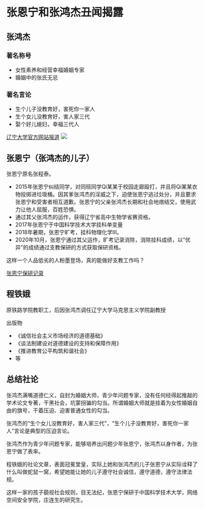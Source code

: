 # 张恩宁和张鸿杰丑闻揭露

## 张鸿杰

### 著名称号
- 女性素养和经营幸福婚姻专家
- 婚姻中的张氏无忌

### 著名言论
- 生个儿子没教育好，害死你一家人
- 生个女儿没教育好，害人家三代
- 娶个好儿媳妇，幸福三代人

[辽宁大学官方网站报道](https://web.archive.org/web/20211006235310/http://hqfzjt.lnu.edu.cn/info/13157/69538.htm)
![](https://web.archive.org/web/20211006235310im_/http://hqfzjt.lnu.edu.cn/images/17/03/08/1qxbpskdl1/15aabb266ee.JPG)

## 张恩宁（张鸿杰的儿子）
张恩宁原名张程泰。

- 2015年张恩宁纠结同学，对同班同学Qi某某于校园走廊殴打，并且将Qi某某衣物投掷进垃圾桶。因其爹张鸿杰的淫威之下，迫使张恩宁逃过处分，并且要求张恩宁和受害者相互道歉。张恩宁的父亲张鸿杰长期和社会地痞结交，使用武力让他人屈服，百姓恐惧。
- 通过其父张鸿杰的运作，获得辽宁省高中生物学省赛资格。
- 2017年张恩宁于中国科学技术大学挂科单变量
- 2018年暑期，张恩宁旷考，挂科物理化学III。
- 2020年10月，张恩宁通过其父运作，旷考记录消除，消除挂科成绩，以“优异”的成绩通过支教保研的方式获取保研资格。

这样一个人品低劣的人粉墨登场，真的能做好支教工作吗？

[张恩宁保研记录](https://web.archive.org/web/20220616141106/https://yz.kaoyan.com/ustc/tuimian/5f96dc27a95cb.html)


## 程铁娥
原铁路学院教职工，后因张鸿杰调任辽宁大学马克思主义学院副教授

出版物
- 《诚信社会主义市场经济的道德基础》
- 《谈法制建设对道德建设的支持和保障作用》
- 《推进教育公平构筑和谐社会》
- 等


## 总结社论
张鸿杰满嘴道德仁义，自封为婚姻大师，青少年问题专家，没有任何经得起推敲的学术论文专著，干黑社会，坑蒙拐骗的勾当。所谓婚姻大师就是挂着为女性婚姻自由的旗号，干着压迫、迫害普通女性的勾当。

张鸿杰的“生个女儿没教育好，害人家三代”，“生个儿子没教育好，害死你一家人”言论是典型的压迫言论。

张鸿杰作为青少年问题专家，能够培养出问题少年张恩宁，张鸿杰以身作者，为张恩宁做了表率。

程铁娥的社论文章，表面冠冕堂皇，实际上她和张鸿杰的儿子张恩宁从实际诠释了什么叫做蛇鼠一窝，希望她能让她的儿子遵守社会诚信，遵守道德，遵守法律法规。

这样一家的孩子藐视社会规则，目无法纪，张恩宁保研于中国科学技术大学，网络空间安全学院，庄连生的研究生。

